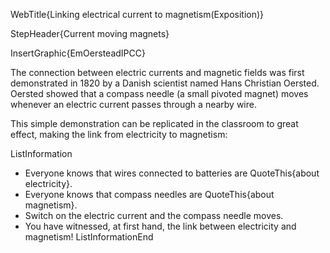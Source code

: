 WebTitle{Linking electrical current to magnetism(Exposition)}

StepHeader{Current moving magnets}

InsertGraphic{EmOersteadIPCC}

The connection between electric currents and magnetic fields was first demonstrated in 1820 by a Danish scientist named Hans Christian Oersted. Oersted showed that a compass needle (a small pivoted magnet) moves whenever an electric current passes through a nearby wire.

This simple demonstration can be replicated in the classroom to great effect, making the link from electricity to magnetism:
 

ListInformation
- Everyone knows that wires connected to batteries are QuoteThis{about electricity}.
- Everyone knows that compass needles are QuoteThis{about magnetism}.
- Switch on the electric current and the compass needle moves.
- You have witnessed, at first hand, the link between electricity and magnetism!
ListInformationEnd

